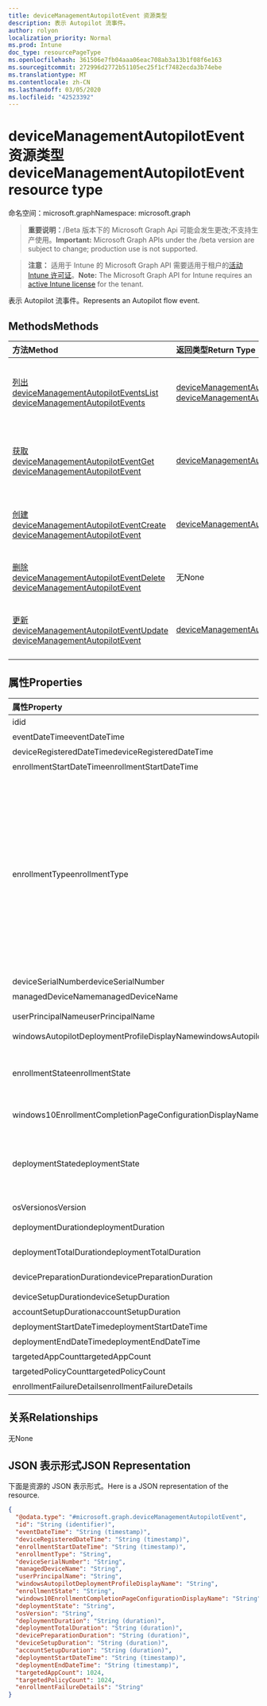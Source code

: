 ```yaml
---
title: deviceManagementAutopilotEvent 资源类型
description: 表示 Autopilot 流事件。
author: rolyon
localization_priority: Normal
ms.prod: Intune
doc_type: resourcePageType
ms.openlocfilehash: 361506e7fb04aaa06eac708ab3a13b1f08f6e163
ms.sourcegitcommit: 272996d2772b51105ec25f1cf7482ecda3b74ebe
ms.translationtype: MT
ms.contentlocale: zh-CN
ms.lasthandoff: 03/05/2020
ms.locfileid: "42523392"
---
```

# <a name="devicemanagementautopilotevent-resource-type"></a><span data-ttu-id="5523f-103">deviceManagementAutopilotEvent 资源类型</span><span class="sxs-lookup"><span data-stu-id="5523f-103">deviceManagementAutopilotEvent resource type</span></span>

<span data-ttu-id="5523f-104">命名空间：microsoft.graph</span><span class="sxs-lookup"><span data-stu-id="5523f-104">Namespace: microsoft.graph</span></span>

> <span data-ttu-id="5523f-105">**重要说明：**/Beta 版本下的 Microsoft Graph Api 可能会发生更改;不支持生产使用。</span><span class="sxs-lookup"><span data-stu-id="5523f-105">**Important:** Microsoft Graph APIs under the /beta version are subject to change; production use is not supported.</span></span>

> <span data-ttu-id="5523f-106">**注意：** 适用于 Intune 的 Microsoft Graph API 需要适用于租户的[活动 Intune 许可证](https://go.microsoft.com/fwlink/?linkid=839381)。</span><span class="sxs-lookup"><span data-stu-id="5523f-106">**Note:** The Microsoft Graph API for Intune requires an [active Intune license](https://go.microsoft.com/fwlink/?linkid=839381) for the tenant.</span></span>

<span data-ttu-id="5523f-107">表示 Autopilot 流事件。</span><span class="sxs-lookup"><span data-stu-id="5523f-107">Represents an Autopilot flow event.</span></span>

## <a name="methods"></a><span data-ttu-id="5523f-108">Methods</span><span class="sxs-lookup"><span data-stu-id="5523f-108">Methods</span></span>
|<span data-ttu-id="5523f-109">方法</span><span class="sxs-lookup"><span data-stu-id="5523f-109">Method</span></span>|<span data-ttu-id="5523f-110">返回类型</span><span class="sxs-lookup"><span data-stu-id="5523f-110">Return Type</span></span>|<span data-ttu-id="5523f-111">说明</span><span class="sxs-lookup"><span data-stu-id="5523f-111">Description</span></span>|
|:---|:---|:---|
|[<span data-ttu-id="5523f-112">列出 deviceManagementAutopilotEvents</span><span class="sxs-lookup"><span data-stu-id="5523f-112">List deviceManagementAutopilotEvents</span></span>](../api/intune-troubleshooting-devicemanagementautopilotevent-list.md)|<span data-ttu-id="5523f-113">[deviceManagementAutopilotEvent](../resources/intune-troubleshooting-devicemanagementautopilotevent.md)集合</span><span class="sxs-lookup"><span data-stu-id="5523f-113">[deviceManagementAutopilotEvent](../resources/intune-troubleshooting-devicemanagementautopilotevent.md) collection</span></span>|<span data-ttu-id="5523f-114">列出[deviceManagementAutopilotEvent](../resources/intune-troubleshooting-devicemanagementautopilotevent.md)对象的属性和关系。</span><span class="sxs-lookup"><span data-stu-id="5523f-114">List properties and relationships of the [deviceManagementAutopilotEvent](../resources/intune-troubleshooting-devicemanagementautopilotevent.md) objects.</span></span>|
|[<span data-ttu-id="5523f-115">获取 deviceManagementAutopilotEvent</span><span class="sxs-lookup"><span data-stu-id="5523f-115">Get deviceManagementAutopilotEvent</span></span>](../api/intune-troubleshooting-devicemanagementautopilotevent-get.md)|[<span data-ttu-id="5523f-116">deviceManagementAutopilotEvent</span><span class="sxs-lookup"><span data-stu-id="5523f-116">deviceManagementAutopilotEvent</span></span>](../resources/intune-troubleshooting-devicemanagementautopilotevent.md)|<span data-ttu-id="5523f-117">读取[deviceManagementAutopilotEvent](../resources/intune-troubleshooting-devicemanagementautopilotevent.md)对象的属性和关系。</span><span class="sxs-lookup"><span data-stu-id="5523f-117">Read properties and relationships of the [deviceManagementAutopilotEvent](../resources/intune-troubleshooting-devicemanagementautopilotevent.md) object.</span></span>|
|[<span data-ttu-id="5523f-118">创建 deviceManagementAutopilotEvent</span><span class="sxs-lookup"><span data-stu-id="5523f-118">Create deviceManagementAutopilotEvent</span></span>](../api/intune-troubleshooting-devicemanagementautopilotevent-create.md)|[<span data-ttu-id="5523f-119">deviceManagementAutopilotEvent</span><span class="sxs-lookup"><span data-stu-id="5523f-119">deviceManagementAutopilotEvent</span></span>](../resources/intune-troubleshooting-devicemanagementautopilotevent.md)|<span data-ttu-id="5523f-120">创建新的[deviceManagementAutopilotEvent](../resources/intune-troubleshooting-devicemanagementautopilotevent.md)对象。</span><span class="sxs-lookup"><span data-stu-id="5523f-120">Create a new [deviceManagementAutopilotEvent](../resources/intune-troubleshooting-devicemanagementautopilotevent.md) object.</span></span>|
|[<span data-ttu-id="5523f-121">删除 deviceManagementAutopilotEvent</span><span class="sxs-lookup"><span data-stu-id="5523f-121">Delete deviceManagementAutopilotEvent</span></span>](../api/intune-troubleshooting-devicemanagementautopilotevent-delete.md)|<span data-ttu-id="5523f-122">无</span><span class="sxs-lookup"><span data-stu-id="5523f-122">None</span></span>|<span data-ttu-id="5523f-123">删除[deviceManagementAutopilotEvent](../resources/intune-troubleshooting-devicemanagementautopilotevent.md)。</span><span class="sxs-lookup"><span data-stu-id="5523f-123">Deletes a [deviceManagementAutopilotEvent](../resources/intune-troubleshooting-devicemanagementautopilotevent.md).</span></span>|
|[<span data-ttu-id="5523f-124">更新 deviceManagementAutopilotEvent</span><span class="sxs-lookup"><span data-stu-id="5523f-124">Update deviceManagementAutopilotEvent</span></span>](../api/intune-troubleshooting-devicemanagementautopilotevent-update.md)|[<span data-ttu-id="5523f-125">deviceManagementAutopilotEvent</span><span class="sxs-lookup"><span data-stu-id="5523f-125">deviceManagementAutopilotEvent</span></span>](../resources/intune-troubleshooting-devicemanagementautopilotevent.md)|<span data-ttu-id="5523f-126">更新[deviceManagementAutopilotEvent](../resources/intune-troubleshooting-devicemanagementautopilotevent.md)对象的属性。</span><span class="sxs-lookup"><span data-stu-id="5523f-126">Update the properties of a [deviceManagementAutopilotEvent](../resources/intune-troubleshooting-devicemanagementautopilotevent.md) object.</span></span>|

## <a name="properties"></a><span data-ttu-id="5523f-127">属性</span><span class="sxs-lookup"><span data-stu-id="5523f-127">Properties</span></span>
|<span data-ttu-id="5523f-128">属性</span><span class="sxs-lookup"><span data-stu-id="5523f-128">Property</span></span>|<span data-ttu-id="5523f-129">类型</span><span class="sxs-lookup"><span data-stu-id="5523f-129">Type</span></span>|<span data-ttu-id="5523f-130">说明</span><span class="sxs-lookup"><span data-stu-id="5523f-130">Description</span></span>|
|:---|:---|:---|
|<span data-ttu-id="5523f-131">id</span><span class="sxs-lookup"><span data-stu-id="5523f-131">id</span></span>|<span data-ttu-id="5523f-132">String</span><span class="sxs-lookup"><span data-stu-id="5523f-132">String</span></span>|<span data-ttu-id="5523f-133">对象的 UUID</span><span class="sxs-lookup"><span data-stu-id="5523f-133">UUID for the object</span></span>|
|<span data-ttu-id="5523f-134">eventDateTime</span><span class="sxs-lookup"><span data-stu-id="5523f-134">eventDateTime</span></span>|<span data-ttu-id="5523f-135">DateTimeOffset</span><span class="sxs-lookup"><span data-stu-id="5523f-135">DateTimeOffset</span></span>|<span data-ttu-id="5523f-136">事件发生的时间。</span><span class="sxs-lookup"><span data-stu-id="5523f-136">Time when the event occurred .</span></span>|
|<span data-ttu-id="5523f-137">deviceRegisteredDateTime</span><span class="sxs-lookup"><span data-stu-id="5523f-137">deviceRegisteredDateTime</span></span>|<span data-ttu-id="5523f-138">DateTimeOffset</span><span class="sxs-lookup"><span data-stu-id="5523f-138">DateTimeOffset</span></span>|<span data-ttu-id="5523f-139">设备注册日期。</span><span class="sxs-lookup"><span data-stu-id="5523f-139">Device registration date.</span></span>|
|<span data-ttu-id="5523f-140">enrollmentStartDateTime</span><span class="sxs-lookup"><span data-stu-id="5523f-140">enrollmentStartDateTime</span></span>|<span data-ttu-id="5523f-141">DateTimeOffset</span><span class="sxs-lookup"><span data-stu-id="5523f-141">DateTimeOffset</span></span>|<span data-ttu-id="5523f-142">设备注册开始日期。</span><span class="sxs-lookup"><span data-stu-id="5523f-142">Device enrollment start date.</span></span>|
|<span data-ttu-id="5523f-143">enrollmentType</span><span class="sxs-lookup"><span data-stu-id="5523f-143">enrollmentType</span></span>|[<span data-ttu-id="5523f-144">windowsAutopilotEnrollmentType</span><span class="sxs-lookup"><span data-stu-id="5523f-144">windowsAutopilotEnrollmentType</span></span>](../resources/intune-troubleshooting-windowsautopilotenrollmenttype.md)|<span data-ttu-id="5523f-145">注册类型。</span><span class="sxs-lookup"><span data-stu-id="5523f-145">Enrollment type.</span></span> <span data-ttu-id="5523f-146">可取值为：`unknown`、`azureADJoinedWithAutopilotProfile`、`offlineDomainJoined`、`azureADJoinedUsingDeviceAuthWithAutopilotProfile`、`azureADJoinedUsingDeviceAuthWithoutAutopilotProfile`、`azureADJoinedWithOfflineAutopilotProfile`、`azureADJoinedWithWhiteGlove`、`offlineDomainJoinedWithWhiteGlove`、`offlineDomainJoinedWithOfflineAutopilotProfile`。</span><span class="sxs-lookup"><span data-stu-id="5523f-146">Possible values are: `unknown`, `azureADJoinedWithAutopilotProfile`, `offlineDomainJoined`, `azureADJoinedUsingDeviceAuthWithAutopilotProfile`, `azureADJoinedUsingDeviceAuthWithoutAutopilotProfile`, `azureADJoinedWithOfflineAutopilotProfile`, `azureADJoinedWithWhiteGlove`, `offlineDomainJoinedWithWhiteGlove`, `offlineDomainJoinedWithOfflineAutopilotProfile`.</span></span>|
|<span data-ttu-id="5523f-147">deviceSerialNumber</span><span class="sxs-lookup"><span data-stu-id="5523f-147">deviceSerialNumber</span></span>|<span data-ttu-id="5523f-148">字符串</span><span class="sxs-lookup"><span data-stu-id="5523f-148">String</span></span>|<span data-ttu-id="5523f-149">设备序列号。</span><span class="sxs-lookup"><span data-stu-id="5523f-149">Device serial number.</span></span>|
|<span data-ttu-id="5523f-150">managedDeviceName</span><span class="sxs-lookup"><span data-stu-id="5523f-150">managedDeviceName</span></span>|<span data-ttu-id="5523f-151">String</span><span class="sxs-lookup"><span data-stu-id="5523f-151">String</span></span>|<span data-ttu-id="5523f-152">托管设备名称。</span><span class="sxs-lookup"><span data-stu-id="5523f-152">Managed device name.</span></span>|
|<span data-ttu-id="5523f-153">userPrincipalName</span><span class="sxs-lookup"><span data-stu-id="5523f-153">userPrincipalName</span></span>|<span data-ttu-id="5523f-154">字符串</span><span class="sxs-lookup"><span data-stu-id="5523f-154">String</span></span>|<span data-ttu-id="5523f-155">用于注册设备的用户主体名称。</span><span class="sxs-lookup"><span data-stu-id="5523f-155">User principal name used to enroll the device.</span></span>|
|<span data-ttu-id="5523f-156">windowsAutopilotDeploymentProfileDisplayName</span><span class="sxs-lookup"><span data-stu-id="5523f-156">windowsAutopilotDeploymentProfileDisplayName</span></span>|<span data-ttu-id="5523f-157">字符串</span><span class="sxs-lookup"><span data-stu-id="5523f-157">String</span></span>|<span data-ttu-id="5523f-158">Autopilot 配置文件名称。</span><span class="sxs-lookup"><span data-stu-id="5523f-158">Autopilot profile name.</span></span>|
|<span data-ttu-id="5523f-159">enrollmentState</span><span class="sxs-lookup"><span data-stu-id="5523f-159">enrollmentState</span></span>|[<span data-ttu-id="5523f-160">enrollmentState</span><span class="sxs-lookup"><span data-stu-id="5523f-160">enrollmentState</span></span>](../resources/intune-shared-enrollmentstate.md)|<span data-ttu-id="5523f-161">注册状态，如 "已注册"，失败。</span><span class="sxs-lookup"><span data-stu-id="5523f-161">Enrollment state like Enrolled, Failed.</span></span> <span data-ttu-id="5523f-162">可取值为：`unknown`、`enrolled`、`pendingReset`、`failed`、`notContacted`、`blocked`。</span><span class="sxs-lookup"><span data-stu-id="5523f-162">Possible values are: `unknown`, `enrolled`, `pendingReset`, `failed`, `notContacted`, `blocked`.</span></span>|
|<span data-ttu-id="5523f-163">windows10EnrollmentCompletionPageConfigurationDisplayName</span><span class="sxs-lookup"><span data-stu-id="5523f-163">windows10EnrollmentCompletionPageConfigurationDisplayName</span></span>|<span data-ttu-id="5523f-164">字符串</span><span class="sxs-lookup"><span data-stu-id="5523f-164">String</span></span>|<span data-ttu-id="5523f-165">注册状态页面配置文件名称</span><span class="sxs-lookup"><span data-stu-id="5523f-165">Enrollment Status Page profile name</span></span>|
|<span data-ttu-id="5523f-166">deploymentState</span><span class="sxs-lookup"><span data-stu-id="5523f-166">deploymentState</span></span>|[<span data-ttu-id="5523f-167">windowsAutopilotDeploymentState</span><span class="sxs-lookup"><span data-stu-id="5523f-167">windowsAutopilotDeploymentState</span></span>](../resources/intune-troubleshooting-windowsautopilotdeploymentstate.md)|<span data-ttu-id="5523f-168">部署状态，如成功、失败、InProgress、SuccessWithTimeout。</span><span class="sxs-lookup"><span data-stu-id="5523f-168">Deployment state like Success, Failure, InProgress, SuccessWithTimeout.</span></span> <span data-ttu-id="5523f-169">可取值为：`unknown`、`success`、`inProgress`、`failure`、`successWithTimeout`。</span><span class="sxs-lookup"><span data-stu-id="5523f-169">Possible values are: `unknown`, `success`, `inProgress`, `failure`, `successWithTimeout`.</span></span>|
|<span data-ttu-id="5523f-170">osVersion</span><span class="sxs-lookup"><span data-stu-id="5523f-170">osVersion</span></span>|<span data-ttu-id="5523f-171">字符串</span><span class="sxs-lookup"><span data-stu-id="5523f-171">String</span></span>|<span data-ttu-id="5523f-172">设备操作系统版本。</span><span class="sxs-lookup"><span data-stu-id="5523f-172">Device operating system version.</span></span>|
|<span data-ttu-id="5523f-173">deploymentDuration</span><span class="sxs-lookup"><span data-stu-id="5523f-173">deploymentDuration</span></span>|<span data-ttu-id="5523f-174">持续时间</span><span class="sxs-lookup"><span data-stu-id="5523f-174">Duration</span></span>|<span data-ttu-id="5523f-175">包含注册的 Autopilot 部署持续时间。</span><span class="sxs-lookup"><span data-stu-id="5523f-175">Autopilot deployment duration including enrollment.</span></span>|
|<span data-ttu-id="5523f-176">deploymentTotalDuration</span><span class="sxs-lookup"><span data-stu-id="5523f-176">deploymentTotalDuration</span></span>|<span data-ttu-id="5523f-177">持续时间</span><span class="sxs-lookup"><span data-stu-id="5523f-177">Duration</span></span>|<span data-ttu-id="5523f-178">从注册到桌面屏幕的总部署持续时间。</span><span class="sxs-lookup"><span data-stu-id="5523f-178">Total deployment duration from enrollment to Desktop screen.</span></span>|
|<span data-ttu-id="5523f-179">devicePreparationDuration</span><span class="sxs-lookup"><span data-stu-id="5523f-179">devicePreparationDuration</span></span>|<span data-ttu-id="5523f-180">持续时间</span><span class="sxs-lookup"><span data-stu-id="5523f-180">Duration</span></span>|<span data-ttu-id="5523f-181">在设备注册中花费的时间。</span><span class="sxs-lookup"><span data-stu-id="5523f-181">Time spent in device enrollment.</span></span>|
|<span data-ttu-id="5523f-182">deviceSetupDuration</span><span class="sxs-lookup"><span data-stu-id="5523f-182">deviceSetupDuration</span></span>|<span data-ttu-id="5523f-183">持续时间</span><span class="sxs-lookup"><span data-stu-id="5523f-183">Duration</span></span>|<span data-ttu-id="5523f-184">在设备 ESP 中花费的时间。</span><span class="sxs-lookup"><span data-stu-id="5523f-184">Time spent in device ESP.</span></span>|
|<span data-ttu-id="5523f-185">accountSetupDuration</span><span class="sxs-lookup"><span data-stu-id="5523f-185">accountSetupDuration</span></span>|<span data-ttu-id="5523f-186">持续时间</span><span class="sxs-lookup"><span data-stu-id="5523f-186">Duration</span></span>|<span data-ttu-id="5523f-187">用户 ESP 中所用的时间。</span><span class="sxs-lookup"><span data-stu-id="5523f-187">Time spent in user ESP.</span></span>|
|<span data-ttu-id="5523f-188">deploymentStartDateTime</span><span class="sxs-lookup"><span data-stu-id="5523f-188">deploymentStartDateTime</span></span>|<span data-ttu-id="5523f-189">DateTimeOffset</span><span class="sxs-lookup"><span data-stu-id="5523f-189">DateTimeOffset</span></span>|<span data-ttu-id="5523f-190">部署开始时间。</span><span class="sxs-lookup"><span data-stu-id="5523f-190">Deployment start time.</span></span>|
|<span data-ttu-id="5523f-191">deploymentEndDateTime</span><span class="sxs-lookup"><span data-stu-id="5523f-191">deploymentEndDateTime</span></span>|<span data-ttu-id="5523f-192">DateTimeOffset</span><span class="sxs-lookup"><span data-stu-id="5523f-192">DateTimeOffset</span></span>|<span data-ttu-id="5523f-193">部署结束时间。</span><span class="sxs-lookup"><span data-stu-id="5523f-193">Deployment end time.</span></span>|
|<span data-ttu-id="5523f-194">targetedAppCount</span><span class="sxs-lookup"><span data-stu-id="5523f-194">targetedAppCount</span></span>|<span data-ttu-id="5523f-195">Int32</span><span class="sxs-lookup"><span data-stu-id="5523f-195">Int32</span></span>|<span data-ttu-id="5523f-196">目标应用程序的计数。</span><span class="sxs-lookup"><span data-stu-id="5523f-196">Count of applications targeted.</span></span>|
|<span data-ttu-id="5523f-197">targetedPolicyCount</span><span class="sxs-lookup"><span data-stu-id="5523f-197">targetedPolicyCount</span></span>|<span data-ttu-id="5523f-198">Int32</span><span class="sxs-lookup"><span data-stu-id="5523f-198">Int32</span></span>|<span data-ttu-id="5523f-199">目标策略的计数。</span><span class="sxs-lookup"><span data-stu-id="5523f-199">Count of policies targeted.</span></span>|
|<span data-ttu-id="5523f-200">enrollmentFailureDetails</span><span class="sxs-lookup"><span data-stu-id="5523f-200">enrollmentFailureDetails</span></span>|<span data-ttu-id="5523f-201">字符串</span><span class="sxs-lookup"><span data-stu-id="5523f-201">String</span></span>|<span data-ttu-id="5523f-202">注册失败详细信息。</span><span class="sxs-lookup"><span data-stu-id="5523f-202">Enrollment failure details.</span></span>|

## <a name="relationships"></a><span data-ttu-id="5523f-203">关系</span><span class="sxs-lookup"><span data-stu-id="5523f-203">Relationships</span></span>
<span data-ttu-id="5523f-204">无</span><span class="sxs-lookup"><span data-stu-id="5523f-204">None</span></span>

## <a name="json-representation"></a><span data-ttu-id="5523f-205">JSON 表示形式</span><span class="sxs-lookup"><span data-stu-id="5523f-205">JSON Representation</span></span>
<span data-ttu-id="5523f-206">下面是资源的 JSON 表示形式。</span><span class="sxs-lookup"><span data-stu-id="5523f-206">Here is a JSON representation of the resource.</span></span>
<!-- {
  "blockType": "resource",
  "keyProperty": "id",
  "@odata.type": "microsoft.graph.deviceManagementAutopilotEvent"
}
-->
``` json
{
  "@odata.type": "#microsoft.graph.deviceManagementAutopilotEvent",
  "id": "String (identifier)",
  "eventDateTime": "String (timestamp)",
  "deviceRegisteredDateTime": "String (timestamp)",
  "enrollmentStartDateTime": "String (timestamp)",
  "enrollmentType": "String",
  "deviceSerialNumber": "String",
  "managedDeviceName": "String",
  "userPrincipalName": "String",
  "windowsAutopilotDeploymentProfileDisplayName": "String",
  "enrollmentState": "String",
  "windows10EnrollmentCompletionPageConfigurationDisplayName": "String",
  "deploymentState": "String",
  "osVersion": "String",
  "deploymentDuration": "String (duration)",
  "deploymentTotalDuration": "String (duration)",
  "devicePreparationDuration": "String (duration)",
  "deviceSetupDuration": "String (duration)",
  "accountSetupDuration": "String (duration)",
  "deploymentStartDateTime": "String (timestamp)",
  "deploymentEndDateTime": "String (timestamp)",
  "targetedAppCount": 1024,
  "targetedPolicyCount": 1024,
  "enrollmentFailureDetails": "String"
}
```



